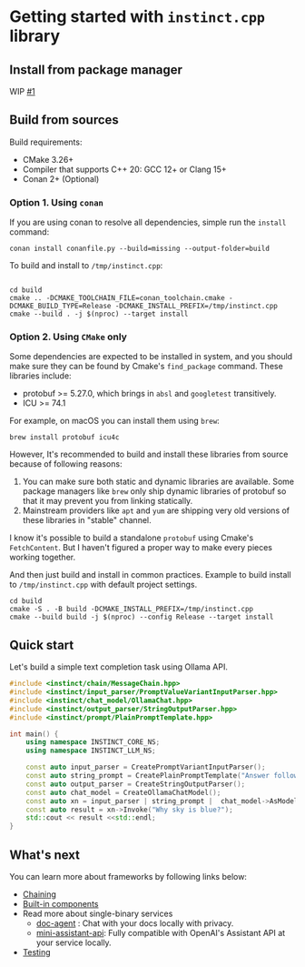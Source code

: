 # Getting started with `instinct.cpp` library

## Install from package manager

WIP [#1](https://github.com/RobinQu/instinct.cpp/issues/1)

## Build from sources

Build requirements:

* CMake 3.26+
* Compiler that supports C++ 20: GCC 12+ or Clang 15+
* Conan 2+ (Optional)

### Option 1. Using `conan`
If you are using conan to resolve all dependencies, simple run the `install` command:

```shell
conan install conanfile.py --build=missing --output-folder=build
```

To build and install to `/tmp/instinct.cpp`:

```shell

cd build
cmake .. -DCMAKE_TOOLCHAIN_FILE=conan_toolchain.cmake -DCMAKE_BUILD_TYPE=Release -DCMAKE_INSTALL_PREFIX=/tmp/instinct.cpp
cmake --build . -j $(nproc) --target install
```

### Option 2. Using `CMake` only

Some dependencies are expected to be installed in system, and you should make sure they can be found by Cmake's `find_package` command. These libraries include:

* protobuf >= 5.27.0, which brings in `absl` and `googletest` transitively.
* ICU >= 74.1

For example, on macOS you can install them using `brew`: 

```shell
brew install protobuf icu4c
```

However, It's recommended to build and install these libraries from source because of following reasons:

1. You can make sure both static and dynamic libraries are available. Some package managers like `brew` only ship dynamic libraries of protobuf so that it may prevent you from linking statically.
2. Mainstream providers like `apt` and `yum` are shipping very old versions of these libraries in "stable" channel. 

I know it's possible to build a standalone `protobuf` using Cmake's `FetchContent`. But I haven't figured a proper way to make every pieces working together.  

And then just build and install in common practices. Example to build install to `/tmp/instinct.cpp` with default project settings.

```shell
cd build
cmake -S . -B build -DCMAKE_INSTALL_PREFIX=/tmp/instinct.cpp
cmake --build build -j $(nproc) --config Release --target install
```

## Quick start

Let's build a simple text completion task using Ollama API.

```c++
#include <instinct/chain/MessageChain.hpp>
#include <instinct/input_parser/PromptValueVariantInputParser.hpp>
#include <instinct/chat_model/OllamaChat.hpp>
#include <instinct/output_parser/StringOutputParser.hpp>
#include <instinct/prompt/PlainPromptTemplate.hpp>

int main() {
    using namespace INSTINCT_CORE_NS;
    using namespace INSTINCT_LLM_NS;

    const auto input_parser = CreatePromptVariantInputParser();
    const auto string_prompt = CreatePlainPromptTemplate("Answer following question in one sentence: {question}");
    const auto output_parser = CreateStringOutputParser();
    const auto chat_model = CreateOllamaChatModel();
    const auto xn = input_parser | string_prompt |  chat_model->AsModelFunction() | output_parser;
    const auto result = xn->Invoke("Why sky is blue?");
    std::cout << result <<std::endl;
}
```

## What's next

You can learn more about frameworks by following links below:

* [Chaining](./chaining.md)
* [Built-in components](./components.md)
* Read more about single-binary services
    * [doc-agent](../modules/instinct-examples/doc-agent/README.md) : Chat with your docs locally with privacy.
    * [mini-assistant-api](../modules/instinct-examples/mini-assistant/README.md): Fully compatible with OpenAI's Assistant API at your service locally.
* [Testing](./testing.md)
